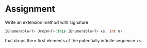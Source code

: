 # Assignment

Write an extension method with signature

```csharp
IEnumerable<T> DropN<T>(this IEnumerable<T> xs, int n)
```

that drops the `n` first elements of the potentially infinite sequence `xs`.
